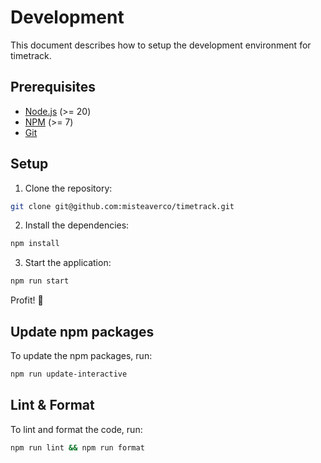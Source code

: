 # Development

This document describes how to setup the development environment for timetrack.

## Prerequisites

 - [Node.js](https://nodejs.org/en/) (>= 20)
 - [NPM](https://www.npmjs.com/) (>= 7)
 - [Git](https://git-scm.com/)

## Setup

1. Clone the repository:

```sh
git clone git@github.com:misteaverco/timetrack.git
```

2. Install the dependencies:

```sh
npm install
```

3. Start the application:

```sh
npm run start
```

Profit! 🎉

## Update npm packages

To update the npm packages, run:

```sh
npm run update-interactive
```

## Lint & Format

To lint and format the code, run:

```sh
npm run lint && npm run format
```

